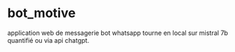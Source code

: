 # bot_motive
application web de messagerie bot whatsapp
tourne en local sur mistral 7b quantifié ou via api chatgpt.

